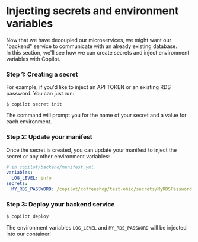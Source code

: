 # Injecting secrets and environment variables

Now that we have decoupled our microservices, we might want our "backend" service to communicate with an already existing database.  
In this section, we'll see how we can create secrets and inject environment variables with Copilot.

### Step 1: Creating a secret
For example, if you'd like to inject an API TOKEN or an existing RDS password. You can just run:
```
$ copilot secret init
```
The command will prompt you for the name of your secret and a value for each environment.

### Step 2: Update your manifest
Once the secret is created, you can update your manifest to inject the secret or any other environment variables:
```yaml
# in copilot/backend/manifest.yml
variables:
  LOG_LEVEL: info
secrets: 
  MY_RDS_PASSWORD: /copilot/coffeeshop/test-ohio/secrets/MyRDSPassword
```

### Step 3: Deploy your backend service
```
$ copilot deploy
```
The environment variables `LOG_LEVEL` and `MY_RDS_PASSWORD` will be injected into our container!